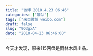 ```yaml
---
title: "微博 2010.4.23 06:46"
categories: ["嘀咕"]
tags: ["来自微博 weibo.com"]
draft: false
slug: "9Q3gxA"
date: "2010-04-23 06:46:00"
---
```


<p>今天才发现，原来115网盘是雨林木风出品。 ​​​​</p>
